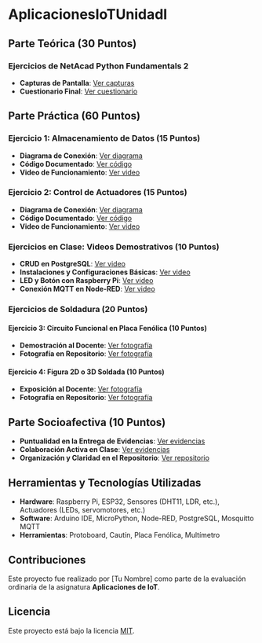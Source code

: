 # AplicacionesIoTUnidadI
## Parte Teórica (30 Puntos)
### Ejercicios de NetAcad Python Fundamentals 2
- **Capturas de Pantalla**: [Ver capturas](/teoria/capturas_pantalla)
- **Cuestionario Final**: [Ver cuestionario](/teoria/cuestionario_final)

## Parte Práctica (60 Puntos)
### Ejercicio 1: Almacenamiento de Datos (15 Puntos)
- **Diagrama de Conexión**: [Ver diagrama](/proyectos/ejercicio_1_almacenamiento_datos/diagramas)
- **Código Documentado**: [Ver código](/proyectos/ejercicio_1_almacenamiento_datos/codigo)
- **Video de Funcionamiento**: [Ver video](/proyectos/ejercicio_1_almacenamiento_datos/videos)

### Ejercicio 2: Control de Actuadores (15 Puntos)
- **Diagrama de Conexión**: [Ver diagrama](/proyectos/ejercicio_2_control_actuadores/diagramas)
- **Código Documentado**: [Ver código](/proyectos/ejercicio_2_control_actuadores/codigo)
- **Video de Funcionamiento**: [Ver video](/proyectos/ejercicio_2_control_actuadores/videos)

### Ejercicios en Clase: Videos Demostrativos (10 Puntos)
- **CRUD en PostgreSQL**: [Ver video](/proyectos/ejercicios_clase/videos)
- **Instalaciones y Configuraciones Básicas**: [Ver video](/proyectos/ejercicios_clase/videos)
- **LED y Botón con Raspberry Pi**: [Ver video](/proyectos/ejercicios_clase/videos)
- **Conexión MQTT en Node-RED**: [Ver video](/proyectos/ejercicios_clase/videos)

### Ejercicios de Soldadura (20 Puntos)
#### Ejercicio 3: Circuito Funcional en Placa Fenólica (10 Puntos)
- **Demostración al Docente**: [Ver fotografía](/proyectos/soldadura/ejercicio_3_circuito_fenolica)
- **Fotografía en Repositorio**: [Ver fotografía](/proyectos/soldadura/ejercicio_3_circuito_fenolica)

#### Ejercicio 4: Figura 2D o 3D Soldada (10 Puntos)
- **Exposición al Docente**: [Ver fotografía](/proyectos/soldadura/ejercicio_4_figura_soldada)
- **Fotografía en Repositorio**: [Ver fotografía](/proyectos/soldadura/ejercicio_4_figura_soldada)

## Parte Socioafectiva (10 Puntos)
- **Puntualidad en la Entrega de Evidencias**: [Ver evidencias](#)
- **Colaboración Activa en Clase**: [Ver evidencias](#)
- **Organización y Claridad en el Repositorio**: [Ver repositorio](#)

## Herramientas y Tecnologías Utilizadas
- **Hardware**: Raspberry Pi, ESP32, Sensores (DHT11, LDR, etc.), Actuadores (LEDs, servomotores, etc.)
- **Software**: Arduino IDE, MicroPython, Node-RED, PostgreSQL, Mosquitto MQTT
- **Herramientas**: Protoboard, Cautín, Placa Fenólica, Multímetro

## Contribuciones
Este proyecto fue realizado por [Tu Nombre] como parte de la evaluación ordinaria de la asignatura **Aplicaciones de IoT**.

## Licencia
Este proyecto está bajo la licencia [MIT](LICENSE).
